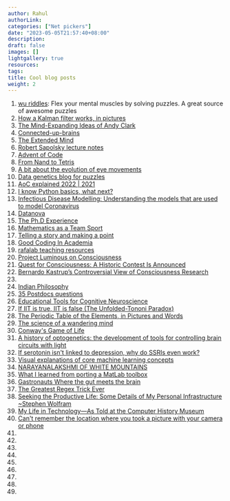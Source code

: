 ```yaml
---
author: Rahul
authorLink: 
categories: ["Net pickers"]
date: "2023-05-05T21:57:40+08:00"
description: 
draft: false
images: []
lightgallery: true
resources:
tags:
title: Cool blog posts
weight: 2
---
```


1. [wu riddles](https://www.ocf.berkeley.edu/~wwu/riddles/intro.shtml): Flex your mental muscles by solving puzzles. A great source of awesome puzzles
2. [How a Kalman filter works, in pictures](https://www.bzarg.com/p/how-a-kalman-filter-works-in-pictures/)
3. [The Mind-Expanding Ideas of Andy Clark](https://www.newyorker.com/magazine/2018/04/02/the-mind-expanding-ideas-of-andy-clark)
4. [Connected-up-brains](https://aeon.co/essays/how-the-brains-of-social-animals-synchronise-and-expand-one-another)
5. [The Extended Mind](https://consc.net/papers/extended.html)
6. [Robert Sapolsky lecture notes](http://www.robertsapolskyrocks.com/)
7. [Advent of Code](https://adventofcode.com/)
8. [From Nand to Tetris](https://www.nand2tetris.org/)
9. [A bit about the evolution of eye movements](https://www.cogsci.nl/blog/bird-brains-and-fish-eyes/148-a-bit-about-the-evolution-of-eye-movements)
10. [Data genetics blog for puzzles](http://www.datagenetics.com/blog.html)
11. [AoC explained 2022 | 2021](https://todd.ginsberg.com/post/advent-of-code/2022/)
12. [I know Python basics, what next?](https://learnbyexample.github.io/python-intermediate/)
13. [Infectious Disease Modelling: Understanding the models that are used to model Coronavirus](https://towardsdatascience.com/infectious-disease-modelling-part-i-understanding-sir-28d60e29fdfc)
14. [Datanova](https://www.datanovia.com/en/)
15. [The Ph.D Experience](https://cseweb.ucsd.edu/~mihir/phd.html)
16. [Mathematics as a Team Sport](https://www.quantamagazine.org/mathematics-as-a-team-sport-20200331/)
17. [Telling a story and making a point](https://clauswilke.com/dataviz/telling-a-story.html)
18. [Good Coding In Academia](https://www.hfstevance.com/blog/goodcode)
19. [rafalab teaching resources](http://rafalab.dfci.harvard.edu/pages/teaching.html)
20. [Project Luminous on Consciousness](http://www.luminous-project.eu/index.php/highlights/)
21. [Quest for Consciousness: A Historic Contest Is Announced](https://mindmatters.ai/2019/10/quest-for-consciousness-a-historic-contest-is-announced/)
22. [Bernardo Kastrup’s Controversial View of Consciousness Research](https://skeptiko.com/bernardo-kastrup-consciousness-research/)
23. 
24. [Indian Philosophy](https://indianphilosophy.substack.com/)
25. [35 Postdocs questions](https://postdocinusa.com/35-questions-to-ask-during-postdoctoral-job-interview/)
26. [Educational Tools for Cognitive Neuroscience](https://www.gocognitive.net/)
27. [If IIT is true, IIT is false (The Unfolded-Tononi Paradox)](https://matthiasmichel.blogspot.com/?m=1)
28. [The Periodic Table of the Elements, in Pictures and Words](https://elements.wlonk.com/index.htm)
29. [The science of a wandering mind](https://knowablemagazine.org/article/mind/2022/science-wandering-mind)
30. [Conway's Game of Life](https://visualize-it.github.io/conway_game/simulation.html)
31. [A history of optogenetics: the development of tools for controlling brain circuits with light](https://facultyopinions.com/prime/reports/b/3/11/#bib-029)
32. [If serotonin isn't linked to depression, why do SSRIs even work?](https://erikhoel.substack.com/p/if-serotonin-isnt-linked-to-depression)
33. [Visual explanations of core machine learning concepts](https://mlu-explain.github.io/)
34. [NARAYANALAKSHMI OF WHITE MOUNTAINS](https://narayanalakshmi.blogspot.com/)
35. [What I learned from porting a MatLab toolbox](https://www.adina-wagner.com/posts/portcode/_portmatlab/)
36. [Gastronauts Where the gut meets the brain](https://thinkgastronauts.com/)
37. [The Greatest Regex Trick Ever](https://www.rexegg.com/regex-best-trick.html)
38. [Seeking the Productive Life: Some Details of My Personal Infrastructure ~Stephen Wolfram](https://writings.stephenwolfram.com/2019/02/seeking-the-productive-life-some-details-of-my-personal-infrastructure/)
39. [My Life in Technology—As Told at the Computer History Museum](https://writings.stephenwolfram.com/2016/04/my-life-in-technology-as-told-at-the-computer-history-museum/)
40. [Can't remember the location where you took a picture with your camera or phone](https://www.pic2map.com/)
41. []()
42. []()
43. []()
44. []()
45. []()
46. []()
47. []()
48. []()
49. []()

